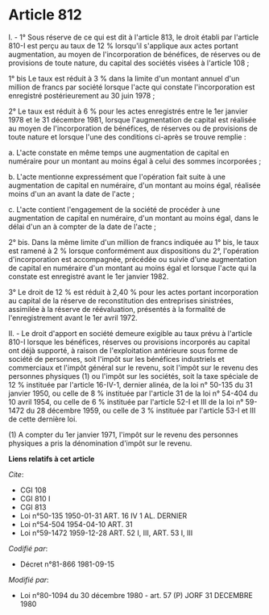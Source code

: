 # Article 812

I. - 1° Sous réserve de ce qui est dit à l'article 813, le droit établi par l'article 810-I est perçu au taux de 12 %
lorsqu'il s'applique aux actes portant augmentation, au moyen de l'incorporation de bénéfices, de réserves ou de provisions
de toute nature, du capital des sociétés visées à l'article 108 ;

1° bis Le taux est réduit à 3 % dans la limite d'un montant annuel d'un million de francs par société lorsque l'acte qui
constate l'incorporation est enregistré postérieurement au 30 juin 1978 ;

2° Le taux est réduit à 6 % pour les actes enregistrés entre le 1er janvier 1978 et le 31 décembre 1981, lorsque
l'augmentation de capital est réalisée au moyen de l'incorporation de bénéfices, de réserves ou de provisions de toute nature
et lorsque l'une des conditions ci-après se trouve remplie :

a. L'acte constate en même temps une augmentation de capital en numéraire pour un montant au moins égal à celui des sommes
incorporées ;

b. L'acte mentionne expressément que l'opération fait suite à une augmentation de capital en numéraire, d'un montant au moins
égal, réalisée moins d'un an avant la date de l'acte ;

c. L'acte contient l'engagement de la société de procéder à une augmentation de capital en numéraire, d'un montant au moins
égal, dans le délai d'un an à compter de la date de l'acte ;

2° bis. Dans la même limite d'un million de francs indiquée au 1° bis, le taux est ramené à 2 % lorsque conformément aux
dispositions du 2°, l'opération d'incorporation est accompagnée, précédée ou suivie d'une augmentation de capital en
numéraire d'un montant au moins égal et lorsque l'acte qui la constate est enregistré avant le 1er janvier 1982.

3° Le droit de 12 % est réduit à 2,40 % pour les actes portant incorporation au capital de la réserve de reconstitution des
entreprises sinistrées, assimilée à la réserve de réévaluation, présentés à la formalité de l'enregistrement avant le 1er
avril 1972.

II. - Le droit d'apport en société demeure exigible au taux prévu à l'article 810-I lorsque les bénéfices, réserves ou
provisions incorporés au capital ont déjà supporté, à raison de l'exploitation antérieure sous forme de société de personnes,
soit l'impôt sur les bénéfices industriels et commerciaux et l'impôt général sur le revenu, soit l'impôt sur le revenu des
personnes physiques (1) ou l'impôt sur les sociétés, soit la taxe spéciale de 12 % instituée par l'article 16-IV-1, dernier
alinéa, de la loi n° 50-135 du 31 janvier 1950, ou celle de 8 % instituée par l'article 31 de la loi n° 54-404 du 10 avril
1954, ou celle de 6 % instituée par l'article 52-I et III de la loi n° 59-1472 du 28 décembre 1959, ou celle de 3 % instituée
par l'article 53-I et III de cette dernière loi.

(1) A compter du 1er janvier 1971, l'impôt sur le revenu des personnes physiques a pris la dénomination d'impôt sur le
revenu.

**Liens relatifs à cet article**

_Cite_:

  - CGI 108
  - CGI 810 I
  - CGI 813
  - Loi n°50-135 1950-01-31 ART. 16 IV 1 AL. DERNIER
  - Loi n°54-504 1954-04-10 ART. 31
  - Loi n°59-1472 1959-12-28 ART. 52 I, III, ART. 53 I, III

_Codifié par_:

  - Décret n°81-866 1981-09-15

_Modifié par_:

  - Loi n°80-1094 du 30 décembre 1980 - art. 57 (P) JORF 31 DECEMBRE 1980
